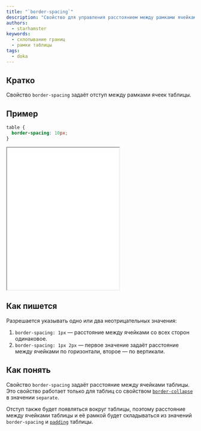 ```yaml
---
title: "`border-spacing`"
description: "Свойство для управления расстоянием между рамками ячейками таблицы."
authors:
  - starhamster
keywords:
  - схлопывание границ
  - рамки таблицы
tags:
  - doka
---
```


## Кратко

Свойство `border-spacing` задаёт отступ между рамками ячеек таблицы.

## Пример

```css
table {
  border-spacing: 10px;
}
```

<iframe title="Отступ между ячейками в 10 пикселей" src="demos/some-spacing/" height="380"></iframe>

## Как пишется

Разрешается указывать одно или два неотрицательных значения:

1. `border-spacing: 1px` — расстояние между ячейками со всех сторон одинаковое.
1. `border-spacing: 1px 2px` — первое значение задаёт расстояние между ячейками по горизонтали, второе — по вертикали.

## Как понять

Свойство `border-spacing` задаёт расстояние между ячейками таблицы. Это свойство работает только для таблиц со свойством [`border-collapse`](/css/border-collapse/) в значении `separate`.

Отступ также будет появляться вокруг таблицы, поэтому расстояние между ячейками таблицы и её рамкой будет складываться из значений `border-spacing` и [`padding`](/css/padding/) таблицы.
